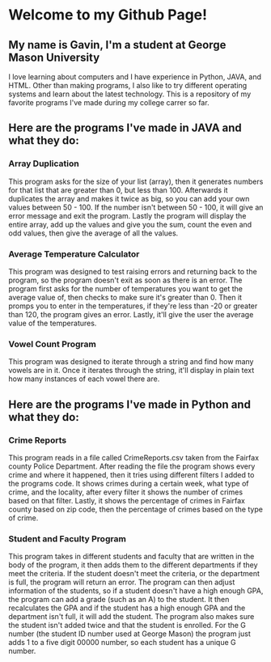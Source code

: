 <h1> Welcome to my Github Page! </h1>
<h2> My name is Gavin, I'm a student at George Mason University </h2>
<body> I love learning about computers and I have experience in Python, JAVA, and HTML.
Other than making programs, I also like to try different operating systems and learn about the latest technology.
This is a repository of my favorite programs I've made during my college carrer so far.</body>


<h2> Here are the programs I've made in JAVA and what they do: </h2>

<h3><b>Array Duplication</b></h3>
    <body>This program asks for the size of your list (array), 
    then it generates numbers for that list that are greater than 0, but
    less than 100. Afterwards it duplicates the array and makes it twice as big,
    so you can add your own values between 50 - 100. If the number isn't between 50 - 100,
    it will give an error message and exit the program. Lastly the program will display the entire array,
    add up the values and give you the sum, count the even and odd values, then give the average of all the values.</body>
    
<h3><b>Average Temperature Calculator</b></h3>
    <body>This program was designed to test raising errors and returning back to the program,
so the program doesn't exit as soon as there is an error. The program first asks for the number of 
temperatures you want to get the average value of, then checks to make sure it's greater than 0. Then it promps you to 
enter in the temperatures, if they're less than -20 or greater than 120, the program gives
an error. Lastly, it'll give the user the average value of the temperatures.</body>

<h3><b>Vowel Count Program</b></h3>
    <body>This program was designed to iterate through a string and find
how many vowels are in it. Once it iterates through the string, it'll display in plain text
    how many instances of each vowel there are.</body>
    
<h2>Here are the programs I've made in Python and what they do:</h2>

<h3><b>Crime Reports</b></h3>
    <body>This program reads in a file called CrimeReports.csv taken from the Fairfax county Police Department.
After reading the file the program shows every crime and where it happened, then it tries using different filters
I added to the programs code. It shows crimes during a certain week, what type of crime, and the locality, 
after every filter it shows the number of crimes based on that filter. Lastly, it shows the percentage of crimes in Fairfax
county based on zip code, then the percentage of crimes based on the type of crime.</body>

<h3><b>Student and Faculty Program </b></h3>
    <body>This program takes in different students and faculty that are written in the body of the program,
it then adds them to the different departments if they meet the criteria. If the student doesn't meet the criteria, or the
department is full, the program will return an error. The program can then adjust information of the students, so if a student
doesn't have a high enough GPA, the program can add a grade (such as an A) to the student. It then recalculates the GPA
and if the student has a high enough GPA and the department isn't full, it will add the student. The program
also makes sure the student isn't added twice and that the student is enrolled. For the G number (the student ID number
used at George Mason) the program just adds 1 to a five digit 00000 number, so each student has a unique G number.</body>




